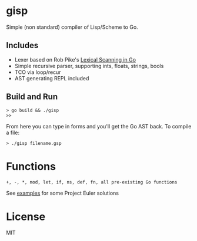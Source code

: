 gisp
====

Simple (non standard) compiler of Lisp/Scheme to Go.

## Includes
- Lexer based on Rob Pike's [Lexical Scanning in Go](https://talks.golang.org/2011/lex.slide)
- Simple recursive parser, supporting ints, floats, strings, bools
- TCO via loop/recur
- AST generating REPL included


## Build and Run
```
> go build && ./gisp
>>
```
From here you can type in forms and you'll get the Go AST back.
To compile a file:
```
> ./gisp filename.gsp
````

# Functions
```
+, -, *, mod, let, if, ns, def, fn, all pre-existing Go functions
```
See [examples](examples) for some Project Euler solutions

# License

MIT
